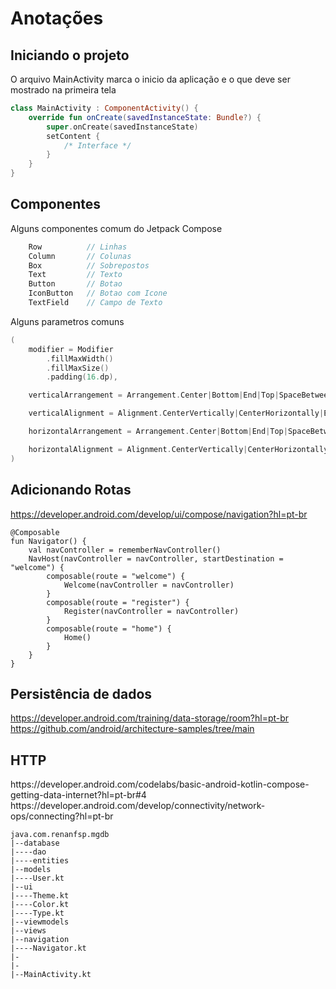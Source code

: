 # Anotações

## Iniciando o projeto

O arquivo MainActivity marca o inicio da aplicação e o que deve ser mostrado na primeira tela

```kt
class MainActivity : ComponentActivity() {
    override fun onCreate(savedInstanceState: Bundle?) {
        super.onCreate(savedInstanceState)
        setContent {
            /* Interface */
        }
    }
}
```

## Componentes

Alguns componentes comum do Jetpack Compose

```kt
    Row          // Linhas
    Column       // Colunas
    Box          // Sobrepostos
    Text         // Texto
    Button       // Botao
    IconButton   // Botao com Icone
    TextField    // Campo de Texto
```

Alguns parametros comuns

```kt
(
    modifier = Modifier
        .fillMaxWidth()
        .fillMaxSize()
        .padding(16.dp),

    verticalArrangement = Arrangement.Center|Bottom|End|Top|SpaceBetween|SpaceArround|SpaceEvenly|SpacedBy(16.dp, Alignment.CenterVertically)

    verticalAlignment = Alignment.CenterVertically|CenterHorizontally|End|Start

    horizontalArrangement = Arrangement.Center|Bottom|End|Top|SpaceBetween|SpaceArround|SpaceEvenly|SpacedBy(16.dp, Alignment.CenterHorizontally)

    horizontalAlignment = Alignment.CenterVertically|CenterHorizontally|End|Start
)
```

## Adicionando Rotas

https://developer.android.com/develop/ui/compose/navigation?hl=pt-br

```
@Composable
fun Navigator() {
    val navController = rememberNavController()
    NavHost(navController = navController, startDestination = "welcome") {
        composable(route = "welcome") {
            Welcome(navController = navController)
        }
        composable(route = "register") {
            Register(navController = navController)
        }
        composable(route = "home") {
            Home()
        }
    }
}
```

## Persistência de dados

https://developer.android.com/training/data-storage/room?hl=pt-br
https://github.com/android/architecture-samples/tree/main

## HTTP

<uses-permission android:name="android.permission.INTERNET" />
https://developer.android.com/codelabs/basic-android-kotlin-compose-getting-data-internet?hl=pt-br#4
https://developer.android.com/develop/connectivity/network-ops/connecting?hl=pt-br

```
java.com.renanfsp.mgdb
|--database
|----dao
|----entities
|--models
|----User.kt
|--ui
|----Theme.kt
|----Color.kt
|----Type.kt
|--viewmodels
|--views
|--navigation
|----Navigator.kt
|-
|-
|--MainActivity.kt
```

